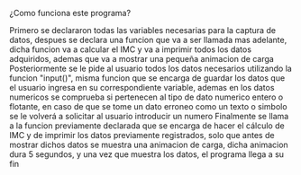¿Como funciona este programa?

Primero se declararon todas las variables necesarias para la captura de datos, despues se declara una funcion que va a ser llamada mas adelante, dicha funcion va a calcular el IMC y va a imprimir todos los datos adquiridos, ademas que va a mostrar una pequeña animacion de carga
Posteriormente se le pide al usuario todos los datos necesarios utilizando la funcion "input()", misma funcion que se encarga de guardar los datos que el usuario ingresa en su correspondiente variable, ademas en los datos numericos se comprueba si pertenecen al tipo de dato numerico entero o flotante, en caso de que se tome un dato erroneo como un texto o simbolo se le volverá a solicitar al usuario introducir un numero
Finalmente se llama a la funcion previamente declarada que se encarga de hacer el cálculo de IMC y de imprimir los datos previamente registrados, solo que antes de mostrar dichos datos se muestra una animacion de carga, dicha animacion dura 5 segundos, y una vez que muestra los datos, el programa llega a su fin
